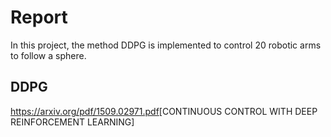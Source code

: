 # Report
In this project, the method DDPG is implemented to control 20 robotic arms to follow a sphere.

## DDPG
<https://arxiv.org/pdf/1509.02971.pdf>[CONTINUOUS CONTROL WITH DEEP REINFORCEMENT LEARNING]
